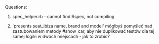 Questions:

1.  spec_helper.rb - cannot find Rspec, not compiling

2.  'presents seat_ibiza name, brand and model'
    mógłbyś pomyśleć nad zastubowaniem metody #show_car,
    aby nie duplikować testów dla tej samej logiki
    w dwóch miejscach       - jak to zrobic?
    
